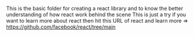 This is the basic folder for creating a react library and to know the better understanding of how react work behind the scene 
This is just a try if you want to learn more about react then hit this URL of react and learn more => https://github.com/facebook/react/tree/main